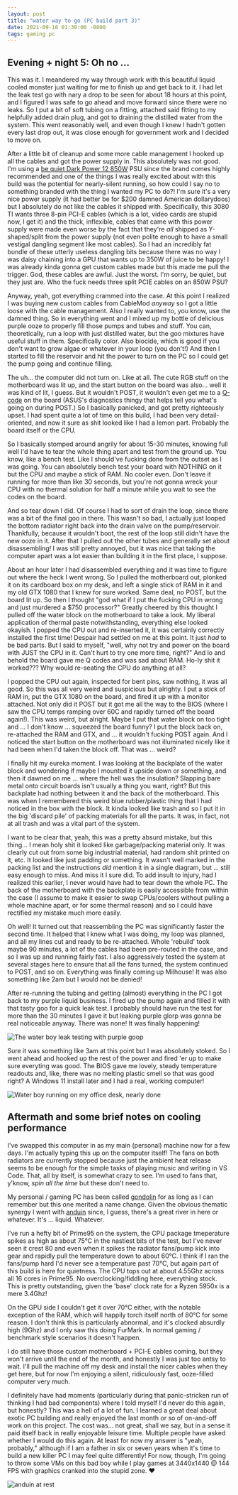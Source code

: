 ```yaml
---
layout: post
title: "water way to go (PC build part 3)"
date: 2021-09-16 01:30:00 -0800
tags: gaming pc
---
```


## Evening + night 5: Oh no ...

This was it. I meandered my way through work with this beautiful liquid cooled monster just waiting for me to finish up and get back to it. I had let the leak test go with nary a drop to be seen for about 18 hours at this point, and I figured I was safe to go ahead and move forward since there were no leaks. So I put a bit of soft tubing on a fitting, attached said fitting to my helpfully added drain plug, and got to draining the distilled water from the system. This went reasonably well, and even though I knew I hadn't gotten every last drop out, it was close enough for government work and I decided to move on.

After a little bit of cleanup and some more cable management I hooked up all the cables and got the power supply in. This absolutely was not good. I'm using a [be quiet Dark Power 12 850W](https://www.bequiet.com/en/powersupply/2152) PSU since the brand comes highly recommended and one of the things I was really excited about with this build was the potential for nearly-silent running, so how could I say no to something branded with the thing I wanted my PC to do?! I'm sure it's a very nice power supply (it had better be for $200 damned American dollarydoos) but I absolutely do not like the cables it shipped with. Specifically, this 3080 TI wants three 8-pin PCI-E cables (which is a lot, video cards are stupid now, I get it) and the thick, inflexible, cables that came with this power supply were made even worse by the fact that they're *all* shipped as Y-shaped/split from the power supply (not even polite enough to have a small vestigal dangling segment like most cables). So I had an incredibly fat bundle of these utterly useless dangling bits because there was no way I was daisy chaining into a GPU that wants up to 350W of juice to be happy! I was already kinda gonna get custom cables made but this made me pull the trigger. God, these cables are awful. Just the worst. I'm sorry, be quiet, but they just are. Who the fuck needs three split PCIE cables on an 850W PSU?

Anyway, yeah, got everything crammed into the case. At this point I realized I was buying new custom cables from CableMod *anyway* so I got a little loose with the cable management. Also I really wanted to, you know, use the damned thing. So in everything went and I mixed up my bottle of delicious purple ooze to properly fill those pumps and tubes and stuff. You can, theoretically, run a loop with just distilled water, but the goo mixtures have useful stuff in them. Specifically color. Also biocide, which is good if you don't want to grow algae or whatever in your loop (you don't!) And then I started to fill the reservoir and hit the power to turn on the PC so I could get the pump going and continue filling.

The uh... the computer did not turn on. Like at all. The cute RGB stuff on the motherboard was lit up, and the start button on the board was also... well it was kind of lit, I guess. But it wouldn't POST, it wouldn't even get me to a [Q-code](https://www.asus.com/support/FAQ/1043948) on the board (ASUS's diagnostics thingy that helps tell you what's going on during POST.) So I basically panicked, and got pretty righteously upset. I had spent quite a lot of time on this build, I had been very detail-oriented, and now it sure as shit looked like I had a lemon part. Probably the board itself or the CPU.

So I basically stomped around angrily for about 15-30 minutes, knowing full well I'd have to tear the whole thing apart and test from the ground up. You know, like a bench test. Like I should've fucking done from the outset as I was going. You can absolutely bench test your board with NOTHING on it but the CPU and maybe a stick of RAM. No cooler even. Don't leave it running for more than like 30 seconds, but you're not gonna wreck your CPU with no thermal solution for half a minute while you wait to see the codes on the board.

And so tear down I did. Of course I had to sort of drain the loop, since there was a bit of the final goo in there. This wasn't so bad, I actually just looped the bottom radiator right back into the drain valve on the pump/reservoir. Thankfully, because it wouldn't boot, the rest of the loop still didn't have the new ooze in it. After that I pulled out the other tubes and generally set about disassembling! I was still pretty annoyed, but it was nice that taking the computer apart was a lot easier than building it in the first place, I suppose.

About an hour later I had disassembled everything and it was time to figure out where the heck I went wrong. So I pulled the motherboard out, plonked it on its cardboard box on my desk, and left a single stick of RAM in it and my old GTX 1080 that I knew for sure worked. Same deal, no POST, but the board lit up. So then I thought "god what if I put the fucking CPU in wrong and just murdered a $750 processor?" Greatly cheered by this thought I pulled off the water block on the motherboard to take a look. My liberal application of thermal paste notwithstanding, everything else looked okayish. I popped the CPU out and re-inserted it, it was certainly correctly installed the first time! Despair had settled on me at this point. It just *had* to be bad parts. But I said to myself, "well, why not try and power on the board with JUST the CPU in it. Can't hurt to try one more time, right?" And lo and behold the board gave me Q codes and was sad about RAM. Ho-ly shit it worked??? Why would re-seating the CPU do anything at all?

I popped the CPU out again, inspected for bent pins, saw nothing, it was all good. So this was all very weird and suspicious but alrighty. I put a stick of RAM in, put the GTX 1080 on the board, and fired it up with a monitor attached. Not only did it POST but it got me all the way to the BIOS (where I saw the CPU temps ramping over 60C and rapidly turned off the board again!). This was weird, but alright. Maybe I put that water block on too tight and ... I don't know ... squeezed the board funny? I put the block back on, re-attached the RAM and GTX, and ... it wouldn't fucking POST again. And I noticed the start button on the motherboard was not illuminated nicely like it had been when I'd taken the block off. That was ... weird?

I finally hit my eureka moment. I was looking at the backplate of the water block and wondering if maybe I mounted it upside down or something, and then it dawned on me ... where the hell was the insulation? Slapping bare metal onto circuit boards isn't usually a thing you want, right? But this backplate had nothing between it and the back of the motherboard. This was when I remembered this weird blue rubber/plastic thing that I had noticed in the box with the block. It kinda looked like trash and so I put it in the big 'discard pile' of packing materials for all the parts. It was, in fact, not at all trash and was a vital part of the system.

I want to be clear that, yeah, this was a pretty absurd mistake, but this thing... I mean holy shit it looked like garbage/packing material only. It was clearly cut out from some big industrial material, had random shit printed on it, etc. It looked like just padding or something. It wasn't well marked in the packing list and the instructions *did* mention it in a single diagram, but ... still easy enough to miss. And miss it I sure did. To add insult to injury, had I realized this earlier, I never would have had to tear down the whole PC. The back of the motherboard with the backplate is easily accessible from within the case (I assume to make it easier to swap CPUs/coolers without pulling a whole machine apart, or for some thermal reason) and so I could have rectified my mistake much more easily.

Oh well! It turned out that reassembling the PC was significantly faster the second time. It helped that I knew what I was doing, my loop was planned, and all my lines cut and ready to be re-attached. Whole 'rebuild' took maybe 90 minutes, a lot of the cables had been pre-routed in the case, and so I was up and running fairly fast. I also aggressively tested the system at several stages here to ensure that all the fans turned, the system continued to POST, and so on. Everything was finally coming up Milhouse! It was also something like 2am but I would not be denied!

After re-running the tubing and getting (almost) everything in the PC I got back to my purple liquid business. I fired up the pump again and filled it with that tasty goo for a quick leak test. I probably should have run the test for more than the 30 minutes I gave it but leaking purple glorp was gonna be real noticeable anyway. There was none! It was finally happening!

![The water boy leak testing with purple goop](/assets/images/2021/09/water-boy-gooey.jpg)

Sure it was something like 3am at this point but I was absolutely stoked. So I went ahead and hooked up the rest of the power and fired 'er up to make sure everyting was good. The BIOS gave me lovely, steady temperature readouts and, like, there was no melting plastic smell so that was good right? A Windows 11 install later and I had a real, working computer!

![Water boy running on my office desk, nearly done](/assets/images/2021/09/water-boy-nearly-done.jpg)

## Aftermath and some brief notes on cooling performance

I've swapped this computer in as my main (personal) machine now for a few days. I'm actually typing this up on the computer itself! The fans on both radiators are currently stopped because just the ambient heat release seems to be enough for the simple tasks of playing music and writing in VS Code. That, all by itself, is somewhat crazy to see. I'm used to fans that, y'know, *spin all the time* but these don't need to.

My personal / gaming PC has been called [gondolin](https://lotr.fandom.com/wiki/Gondolin) for as long as I can remember but this one merited a name change. Given the obvious thematic synergy I went with [anduin](https://lotr.fandom.com/wiki/Anduin) since, I guess, there's a great river in here or whatever. It's ... liquid. Whatever.

I've run a hefty bit of Prime95 on the system, the CPU package tmeperature spikes as high as about 75℃ in the nastiest bits of the test, but I've never seen it crest 80 and even when it spikes the radiator fans/pump kick into gear and rapidly pull the temperature down to about 60℃. I think if I ran the fans/pump hard I'd never see a temperature past 70℃, but again part of this build is here for quietness. The CPU tops out at about 4.55Ghz across all 16 cores in Prime95. No overclocking/fiddling here, everything stock. This is pretty outstanding, given the 'base' clock rate for a Ryzen 5950x is a mere 3.4Ghz!

On the GPU side I couldn't get it over 70℃ either, with the notable exception of the RAM, which will happily torch itself north of 80℃ for some reason. I don't think this is particularly abnormal, and it's clocked absurdly high (9Ghz) and I only saw this doing FurMark. In normal gaming / benchmark style scenarios it doesn't happen.

I do still have those custom motherboard + PCI-E cables coming, but they won't arrive until the end of the month, and honestly I was just too antsy to wait. I'll pull the machine off my desk and install the nicer cables when they get here, but for now I'm enjoying a silent, ridiculously fast, ooze-filled computer very much.

I definitely have had moments (particularly during that panic-stricken run of thinking I had bad components) where I told myself I'd never do this again, but honestly? This was a hell of a lot of fun. I learned a great deal about exotic PC building and really enjoyed the last month or so of on-and-off work on this project. The cost was... not great, shall we say, but in a sense it paid itself back in really enjoyable leisure time. Multiple people have asked whether I would do this again. At least for now my answer is "yeah, probably," although if I am a father in six or seven years when it's time to build a new killer PC I may feel quite differently! For now, though, I'm going to throw some VMs on this bad boy while I play games at 3440x1440 @ 144 FPS with graphics cranked into the stupid zone. ❤️

![anduin at rest](/assets/images/2021/09/water-boy-at-rest.jpg)